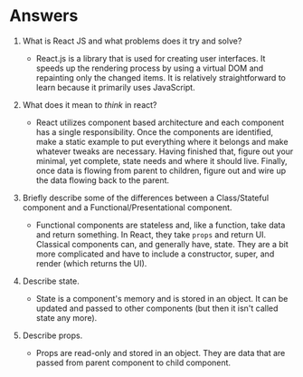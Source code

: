 # Answers

1.  What is React JS and what problems does it try and solve?

    - React.js is a library that is used for creating user interfaces. It speeds up the rendering process by using a virtual DOM and repainting only the changed items. It is relatively straightforward to learn because it primarily uses JavaScript.

1.  What does it mean to _think_ in react?

    - React utilizes component based architecture and each component has a single responsibility. Once the components are identified, make a static example to put everything where it belongs and make whatever tweaks are necessary. Having finished that, figure out your minimal, yet complete, state needs and where it should live. Finally, once data is flowing from parent to children, figure out and wire up the data flowing back to the parent.

1.  Briefly describe some of the differences between a Class/Stateful component and a Functional/Presentational component.
    - Functional components are stateless and, like a function, take data and return something. In React, they take `props` and return UI. Classical components can, and generally have, state. They are a bit more complicated and have to include a constructor, super, and render (which returns the UI).
1.  Describe state.

    - State is a component's memory and is stored in an object. It can be updated and passed to other components (but then it isn't called state any more).

1.  Describe props.
    - Props are read-only and stored in an object. They are data that are passed from parent component to child component.
